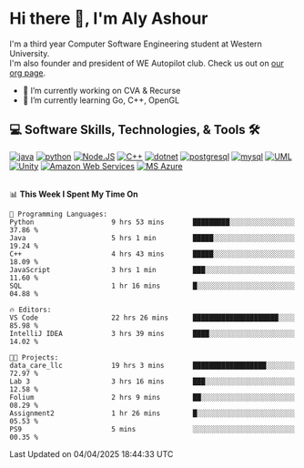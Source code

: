 # Hi there 👋, I'm Aly Ashour
I'm a third year Computer Software Engineering student at Western University.  
I'm also founder and president of WE Autopilot club. Check us out on [our org page](https://github.com/WE-Autopilot).

- 🔭 I’m currently working on CVA & Recurse
- 🌱 I’m currently learning Go, C++, OpenGL

## 💻 Software Skills, Technologies, & Tools 🛠️

<div>
  <a href="#"><img alt="java" src ="https://img.shields.io/badge/Java-orange?style=for-the-badge&logo=openjdk"/></a>
  <a href="#"><img alt="python" src ="https://img.shields.io/badge/Python-14354C?style=for-the-badge&logo=python&logoColor=white"/></a>
  <a href="#"><img alt="Node.JS" src="https://img.shields.io/badge/Node.JS-78B362?style=for-the-badge&logo=nodedotjs&logoColor=grey"/></a>
  <a href="#"><img alt="C++" src="https://img.shields.io/badge/C%2B%2B-00589D?style=for-the-badge&logo=cplusplus"></a>
  <a href="#"><img alt="dotnet" src="https://img.shields.io/badge/.NET-AF78DD?style=for-the-badge&logo=dotnet&logoColor=white"></a>
  <a href="#"><img alt="postgresql" src="https://img.shields.io/badge/postgreSQL-4169E1.svg?style=for-the-badge&logo=postgresql&logoColor=white"/></a>
  <a href="#"><img alt="mysql" src="https://img.shields.io/badge/MySQL-6A89A7?style=for-the-badge&logo=mysql&logoColor=orange"/></a>
  <a href="#"><img alt="UML" src="https://img.shields.io/badge/UML-yellow?style=for-the-badge&logo=uml&logoColor=purple"></a>
  <a href="#"><img alt="Unity" src="https://img.shields.io/badge/Unity-darkgrey?style=for-the-badge&logo=unity&logoColor=FAF9F6"></a>
  <a href="#"><img alt="Amazon Web Services" src="https://img.shields.io/badge/Amazon%20Web%20Services-141F2E?style=for-the-badge&logo=amazonwebservices&logoColor=FF9900"></a>
  <a href="#"><img alt="MS Azure" src="https://img.shields.io/badge/MS%20Azure-FAF9F6?style=for-the-badge"></a> 
</div>

<br>


<!--START_SECTION:waka-->
📊 **This Week I Spent My Time On** 

```text
💬 Programming Languages: 
Python                   9 hrs 53 mins       █████████░░░░░░░░░░░░░░░░   37.86 % 
Java                     5 hrs 1 min         █████░░░░░░░░░░░░░░░░░░░░   19.24 % 
C++                      4 hrs 43 mins       █████░░░░░░░░░░░░░░░░░░░░   18.09 % 
JavaScript               3 hrs 1 min         ███░░░░░░░░░░░░░░░░░░░░░░   11.60 % 
SQL                      1 hr 16 mins        █░░░░░░░░░░░░░░░░░░░░░░░░   04.88 % 

🔥 Editors: 
VS Code                  22 hrs 26 mins      █████████████████████░░░░   85.98 % 
IntelliJ IDEA            3 hrs 39 mins       ████░░░░░░░░░░░░░░░░░░░░░   14.02 % 

🐱‍💻 Projects: 
data_care_llc            19 hrs 3 mins       ██████████████████░░░░░░░   72.97 % 
Lab 3                    3 hrs 16 mins       ███░░░░░░░░░░░░░░░░░░░░░░   12.58 % 
Folium                   2 hrs 9 mins        ██░░░░░░░░░░░░░░░░░░░░░░░   08.29 % 
Assignment2              1 hr 26 mins        █░░░░░░░░░░░░░░░░░░░░░░░░   05.53 % 
PS9                      5 mins              ░░░░░░░░░░░░░░░░░░░░░░░░░   00.35 % 
```


 Last Updated on 04/04/2025 18:44:33 UTC
<!--END_SECTION:waka-->
